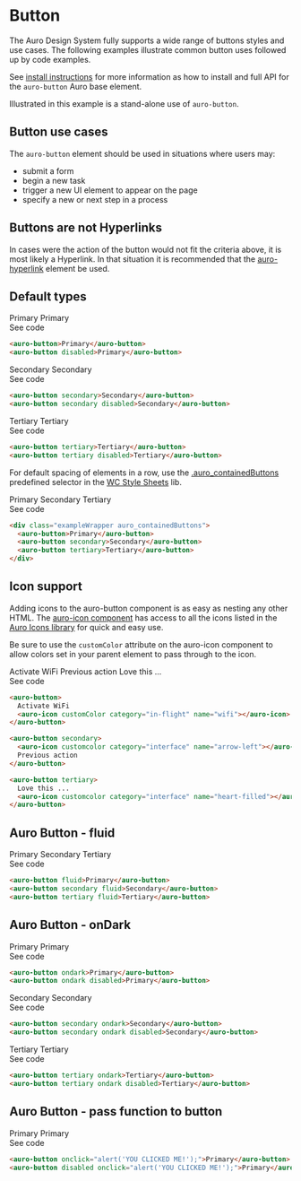 # Button

The Auro Design System fully supports a wide range of buttons styles and use cases. The following examples illustrate common button uses followed up by code examples.

See [install instructions](https://www.alaskaair.com/components/auro/button/install) for more information as how to install and full API for the `auro-button` Auro base element.

Illustrated in this example is a stand-alone use of `auro-button`.

## Button use cases

The `auro-button` element should be used in situations where users may:

* submit a form
* begin a new task
* trigger a new UI element to appear on the page
* specify a new or next step in a process

## Buttons are not Hyperlinks

In cases were the action of the button would not fit the criteria above, it is most likely a Hyperlink. In that situation it is recommended that the [auro-hyperlink](https://www.alaskaair.com/components/auro/hyperlink) element be used.

## Default types

<div class="exampleWrapper">
  <auro-button>Primary</auro-button>
  <auro-button disabled>Primary</auro-button>
</div>

<auro-accordion lowProfile justifyRight>
  <span slot="trigger">See code</span>

  ```html
  <auro-button>Primary</auro-button>
  <auro-button disabled>Primary</auro-button>
  ```

</auro-accordion>

<div class="exampleWrapper">
  <auro-button secondary>Secondary</auro-button>
  <auro-button secondary disabled>Secondary</auro-button>
</div>

<auro-accordion lowProfile justifyRight>
  <span slot="trigger">See code</span>

  ```html
  <auro-button secondary>Secondary</auro-button>
  <auro-button secondary disabled>Secondary</auro-button>
  ```

</auro-accordion>

<div class="exampleWrapper">
  <auro-button tertiary>Tertiary</auro-button>
  <auro-button tertiary disabled>Tertiary</auro-button>
</div>

<auro-accordion lowProfile justifyRight>
  <span slot="trigger">See code</span>

  ```html
  <auro-button tertiary>Tertiary</auro-button>
  <auro-button tertiary disabled>Tertiary</auro-button>
  ```

</auro-accordion>

For default spacing of elements in a row, use the [.auro_containedButtons](https://alaskaairlines.github.io/WebCoreStyleSheets/#utility-auro-css-#{$scope}.auro_containedButtons) predefined selector in the [WC Style Sheets](https://auro.alaskaair.com/webcorestylesheets) lib.

<div class="exampleWrapper auro_containedButtons">
  <auro-button>Primary</auro-button>
  <auro-button secondary>Secondary</auro-button>
  <auro-button tertiary>Tertiary</auro-button>
</div>

<auro-accordion lowProfile justifyRight>
  <span slot="trigger">See code</span>

  ```html
  <div class="exampleWrapper auro_containedButtons">
    <auro-button>Primary</auro-button>
    <auro-button secondary>Secondary</auro-button>
    <auro-button tertiary>Tertiary</auro-button>
  </div>
  ```

</auro-accordion>

## Icon support

Adding icons to the auro-button component is as easy as nesting any other HTML. The [auro-icon component](https://www.alaskaair.com/components/auro/icon) has access to all the icons listed in the [Auro Icons library](https://www.alaskaair.com/icons/usage) for quick and easy use.

Be sure to use the `customColor` attribute on the auro-icon component to allow colors set in your parent element to pass through to the icon.


<div class="exampleWrapper auro_containedButtons">
  <auro-button>
    Activate WiFi
    <auro-icon customColor category="in-flight" name="wifi"></auro-icon>
  </auro-button>

  <auro-button secondary>
    <auro-icon customcolor category="interface" name="arrow-left"></auro-icon>
    Previous action
  </auro-button>

  <auro-button tertiary>
    Love this ...
    <auro-icon customcolor category="interface" name="heart-filled"></auro-icon>
  </auro-button>
</div>

<auro-accordion lowProfile justifyRight>
  <span slot="trigger">See code</span>

  ```html
  <auro-button>
    Activate WiFi
    <auro-icon customColor category="in-flight" name="wifi"></auro-icon>
  </auro-button>

  <auro-button secondary>
    <auro-icon customcolor category="interface" name="arrow-left"></auro-icon>
    Previous action
  </auro-button>

  <auro-button tertiary>
    Love this ...
    <auro-icon customcolor category="interface" name="heart-filled"></auro-icon>
  </auro-button>
  ```

</auro-accordion>

## Auro Button - fluid

<div class="exampleWrapper">
  <auro-button fluid>Primary</auro-button>
  <auro-button secondary fluid>Secondary</auro-button>
  <auro-button tertiary fluid>Tertiary</auro-button>
</div>

<auro-accordion lowProfile justifyRight>
  <span slot="trigger">See code</span>

  ```html
  <auro-button fluid>Primary</auro-button>
  <auro-button secondary fluid>Secondary</auro-button>
  <auro-button tertiary fluid>Tertiary</auro-button>
  ```

</auro-accordion>

## Auro Button - onDark

<div class="exampleWrapper--ondark auro_containedButtons">
  <auro-button ondark>Primary</auro-button>
  <auro-button ondark disabled>Primary</auro-button>
</div>

<auro-accordion lowProfile justifyRight>
  <span slot="trigger">See code</span>

  ```html
  <auro-button ondark>Primary</auro-button>
  <auro-button ondark disabled>Primary</auro-button>
  ```

</auro-accordion>

<div class="exampleWrapper--ondark auro_containedButtons">
  <auro-button secondary ondark>Secondary</auro-button>
  <auro-button secondary ondark disabled>Secondary</auro-button>
</div>

<auro-accordion lowProfile justifyRight>
  <span slot="trigger">See code</span>

  ```html
  <auro-button secondary ondark>Secondary</auro-button>
  <auro-button secondary ondark disabled>Secondary</auro-button>

  ```

</auro-accordion>

<div class="exampleWrapper--ondark auro_containedButtons">
  <auro-button tertiary ondark>Tertiary</auro-button>
  <auro-button tertiary ondark disabled>Tertiary</auro-button>
</div>

<auro-accordion lowProfile justifyRight>
  <span slot="trigger">See code</span>

  ```html
  <auro-button tertiary ondark>Tertiary</auro-button>
  <auro-button tertiary ondark disabled>Tertiary</auro-button>

  ```

</auro-accordion>

## Auro Button - pass function to button

<div class="exampleWrapper auro_containedButtons">
  <auro-button onclick="alert('YOU CLICKED ME!');">Primary</auro-button>
  <auro-button disabled onclick="alert('YOU CLICKED ME!');">Primary</auro-button>
</div>

<auro-accordion lowProfile justifyRight>
  <span slot="trigger">See code</span>

  ```html
  <auro-button onclick="alert('YOU CLICKED ME!');">Primary</auro-button>
  <auro-button disabled onclick="alert('YOU CLICKED ME!');">Primary</auro-button>

  ```

</auro-accordion>
